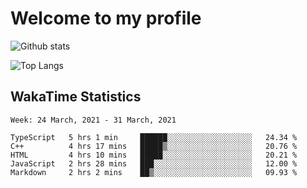 # Welcome to my profile

![Github stats](https://github-readme-stats.vercel.app/api?username=xinthose&show_icons=true&theme=radical&count_private=true)

![Top Langs](https://github-readme-stats.vercel.app/api/top-langs/?username=xinthose)

## WakaTime Statistics
<!--START_SECTION:waka-->
```text
Week: 24 March, 2021 - 31 March, 2021

TypeScript   5 hrs 1 min     ██████░░░░░░░░░░░░░░░░░░░   24.34 % 
C++          4 hrs 17 mins   █████▒░░░░░░░░░░░░░░░░░░░   20.76 % 
HTML         4 hrs 10 mins   █████░░░░░░░░░░░░░░░░░░░░   20.21 % 
JavaScript   2 hrs 28 mins   ███░░░░░░░░░░░░░░░░░░░░░░   12.00 % 
Markdown     2 hrs 2 mins    ██▒░░░░░░░░░░░░░░░░░░░░░░   09.93 % 
```
<!--END_SECTION:waka-->
